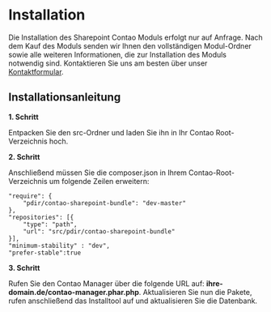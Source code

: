 # Installation

Die Installation des Sharepoint Contao Moduls erfolgt nur auf Anfrage. Nach dem Kauf des Moduls senden wir Ihnen den vollständigen Modul-Ordner sowie alle weiteren Informationen, die zur Installation des Moduls notwendig sind. Kontaktieren Sie uns am besten über unser [Kontaktformular](https://pdir.de/kontakt.html).

## Installationsanleitung

**1. Schritt**

Entpacken Sie den src-Ordner und laden Sie ihn in Ihr Contao Root-Verzeichnis hoch.

**2. Schritt**

Anschließend müssen Sie die composer.json in Ihrem Contao-Root-Verzeichnis um folgende Zeilen erweitern:

```
"require": {
	"pdir/contao-sharepoint-bundle": "dev-master"
},
"repositories": [{
    "type": "path",
    "url": "src/pdir/contao-sharepoint-bundle"
}],
"minimum-stability" : "dev",
"prefer-stable":true
```

**3. Schritt**

Rufen Sie den Contao Manager über die folgende URL auf: **ihre-domain.de/contao-manager.phar.php**. Aktualisieren Sie nun die Pakete, rufen anschließend das Installtool auf und aktualisieren Sie die Datenbank.